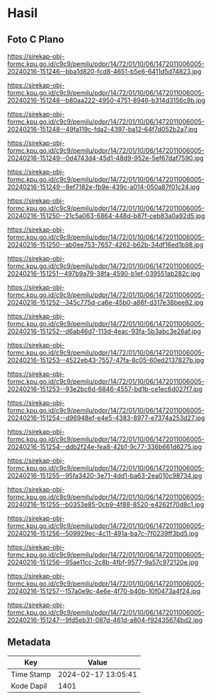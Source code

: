 # Hasil

## Foto C Plano

https://sirekap-obj-formc.kpu.go.id/c9c9/pemilu/pdpr/14/72/01/10/06/1472011006005-20240216-151246--bba1d820-fcd8-4651-b5e6-6411d5d74823.jpg

https://sirekap-obj-formc.kpu.go.id/c9c9/pemilu/pdpr/14/72/01/10/06/1472011006005-20240216-151248--b80aa222-4950-4751-8946-b314d3156c9b.jpg

https://sirekap-obj-formc.kpu.go.id/c9c9/pemilu/pdpr/14/72/01/10/06/1472011006005-20240216-151248--49fa119c-fda2-4397-ba12-64f7d052b2a7.jpg

https://sirekap-obj-formc.kpu.go.id/c9c9/pemilu/pdpr/14/72/01/10/06/1472011006005-20240216-151249--0d4743d4-45d1-48d9-952e-5ef67daf7590.jpg

https://sirekap-obj-formc.kpu.go.id/c9c9/pemilu/pdpr/14/72/01/10/06/1472011006005-20240216-151249--8ef7182e-fb9e-439c-a014-050a87f01c24.jpg

https://sirekap-obj-formc.kpu.go.id/c9c9/pemilu/pdpr/14/72/01/10/06/1472011006005-20240216-151250--21c5a063-6864-448d-b87f-ceb83a0a92d5.jpg

https://sirekap-obj-formc.kpu.go.id/c9c9/pemilu/pdpr/14/72/01/10/06/1472011006005-20240216-151250--ab0ee753-7657-4262-b62b-34df16ed1b98.jpg

https://sirekap-obj-formc.kpu.go.id/c9c9/pemilu/pdpr/14/72/01/10/06/1472011006005-20240216-151251--497b9a79-38fa-4590-b1ef-039551ab282c.jpg

https://sirekap-obj-formc.kpu.go.id/c9c9/pemilu/pdpr/14/72/01/10/06/1472011006005-20240216-151252--345c775d-ca6e-45b0-a86f-d317e38bee82.jpg

https://sirekap-obj-formc.kpu.go.id/c9c9/pemilu/pdpr/14/72/01/10/06/1472011006005-20240216-151252--d6ab46d7-113d-4eac-93fa-5b3abc3e26af.jpg

https://sirekap-obj-formc.kpu.go.id/c9c9/pemilu/pdpr/14/72/01/10/06/1472011006005-20240216-151253--4522eb43-7557-47fa-8c05-60ed2137827b.jpg

https://sirekap-obj-formc.kpu.go.id/c9c9/pemilu/pdpr/14/72/01/10/06/1472011006005-20240216-151253--93e2bc6d-6846-4557-bd1b-ce1ec6d027f7.jpg

https://sirekap-obj-formc.kpu.go.id/c9c9/pemilu/pdpr/14/72/01/10/06/1472011006005-20240216-151254--d96948ef-e4e5-4383-8977-e7374a253d27.jpg

https://sirekap-obj-formc.kpu.go.id/c9c9/pemilu/pdpr/14/72/01/10/06/1472011006005-20240216-151254--ddb2f24e-fea8-42b1-9c77-336b661d6275.jpg

https://sirekap-obj-formc.kpu.go.id/c9c9/pemilu/pdpr/14/72/01/10/06/1472011006005-20240216-151255--95fa3420-3e71-4dd1-ba63-2ea010c98734.jpg

https://sirekap-obj-formc.kpu.go.id/c9c9/pemilu/pdpr/14/72/01/10/06/1472011006005-20240216-151255--b0353e85-0cb9-4f88-8520-e4262f70d8c1.jpg

https://sirekap-obj-formc.kpu.go.id/c9c9/pemilu/pdpr/14/72/01/10/06/1472011006005-20240216-151256--509929ec-4c11-491a-ba7c-7f0239ff3bd5.jpg

https://sirekap-obj-formc.kpu.go.id/c9c9/pemilu/pdpr/14/72/01/10/06/1472011006005-20240216-151256--95ae11cc-2c8b-4fbf-9577-9a57c972120e.jpg

https://sirekap-obj-formc.kpu.go.id/c9c9/pemilu/pdpr/14/72/01/10/06/1472011006005-20240216-151257--157a0e9c-4e6e-4f70-b40b-10f0473a4f24.jpg

https://sirekap-obj-formc.kpu.go.id/c9c9/pemilu/pdpr/14/72/01/10/06/1472011006005-20240216-151247--9fd5eb31-087d-461d-a804-f92435674bd2.jpg


## Metadata

| Key        | Value               |
| ---------- | ------------------- |
| Time Stamp | 2024-02-17 13:05:41 |
| Kode Dapil | 1401                |



